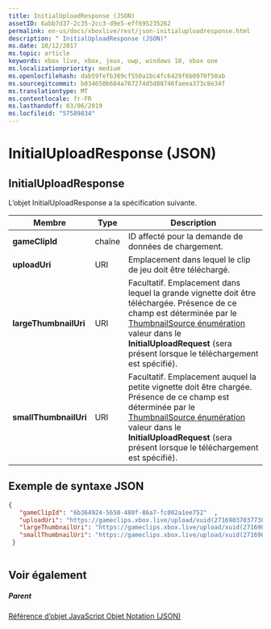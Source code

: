 ```yaml
---
title: InitialUploadResponse (JSON)
assetID: 6abb7d37-2c35-2cc3-d9e5-eff695235262
permalink: en-us/docs/xboxlive/rest/json-initialuploadresponse.html
description: " InitialUploadResponse (JSON)"
ms.date: 10/12/2017
ms.topic: article
keywords: xbox live, xbox, jeux, uwp, windows 10, xbox one
ms.localizationpriority: medium
ms.openlocfilehash: dab59fefb389cf550a1bc4fc6429f6b0970f50ab
ms.sourcegitcommit: b034650b684a767274d5d88746faeea373c8e34f
ms.translationtype: MT
ms.contentlocale: fr-FR
ms.lasthandoff: 03/06/2019
ms.locfileid: "57589834"
---
```

# <a name="initialuploadresponse-json"></a>InitialUploadResponse (JSON)
 
<a id="ID4EO"></a>

 
## <a name="initialuploadresponse"></a>InitialUploadResponse
 
L’objet InitialUploadResponse a la spécification suivante.
 
| Membre| Type| Description| 
| --- | --- | --- | 
| <b>gameClipId</b>| chaîne| ID affecté pour la demande de données de chargement.| 
| <b>uploadUri</b>| URI| Emplacement dans lequel le clip de jeu doit être téléchargé.| 
| <b>largeThumbnailUri</b>| URI| Facultatif. Emplacement dans lequel la grande vignette doit être téléchargée. Présence de ce champ est déterminée par le [ThumbnailSource énumération](../enums/gvr-enum-thumbnailsource.md) valeur dans le <b>InitialUploadRequest</b> (sera présent lorsque le téléchargement est spécifié).| 
| <b>smallThumbnailUri</b>| URI| Facultatif. Emplacement auquel la petite vignette doit être chargée. Présence de ce champ est déterminée par le [ThumbnailSource énumération](../enums/gvr-enum-thumbnailsource.md) valeur dans le <b>InitialUploadRequest</b> (sera présent lorsque le téléchargement est spécifié).| 
  
<a id="ID4EYC"></a>

 
## <a name="sample-json-syntax"></a>Exemple de syntaxe JSON
 

```json
{
   "gameClipId": "6b364924-5650-480f-86a7-fc002a1ee752"  ,  
   "uploadUri": "https://gameclips.xbox.live/upload/xuid(2716903703773872)/6b364924-5650-480f-86a7-fc002a1ee752/container",
   "largeThumbnailUri": "https://gameclips.xbox.live/upload/xuid(2716903703773872)/6b364924-5650-480f-86a7-fc002a1ee752/container/thumbnails/large",
   "smallThumbnailUri": "https://gameclips.xbox.live/upload/xuid(2716903703773872)/6b364924-5650-480f-86a7-fc002a1ee752/container/thumbnails/small"
 }
    
```

  
<a id="ID4EBD"></a>

 
## <a name="see-also"></a>Voir également
 
<a id="ID4EDD"></a>

 
##### <a name="parent"></a>Parent 

[Référence d’objet JavaScript Objet Notation (JSON)](atoc-xboxlivews-reference-json.md)

   